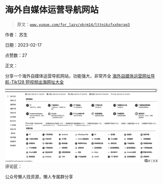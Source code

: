 # 海外自媒体运营导航网站

> 原文：[`www.yuque.com/for_lazy/xkrm14/lttnikzfxxhprag3`](https://www.yuque.com/for_lazy/xkrm14/lttnikzfxxhprag3)



作者： 苏生



日期：2023-02-17



点赞数：27



正文：



分享一个海外自媒体运营导航网站，功能强大，非常齐全 [海外自媒体运营网址导航-Tik128 短视频出海网址大全](https://tik128.com/)



![](img/720b2db1c4fd6d5d93d4bcfdc0e83a58.png)  <ne-p id="uf6373fe8" data-lake-id="uf6373fe8">评论区：



公众号懒人找资源，懒人专属群分享

</ne-p>